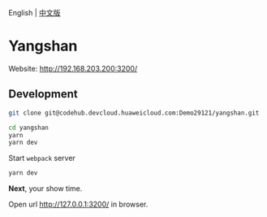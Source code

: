 English | [中文版][readm-cn]

# Yangshan

Website: http://192.168.203.200:3200/

## Development

```zsh
git clone git@codehub.devcloud.huaweicloud.com:Demo29121/yangshan.git

cd yangshan
yarn
yarn dev
```

Start `webpack` server

```zsh
yarn dev
```

**Next**, your show time.

Open url http://127.0.0.1:3200/ in browser.

[readm-cn]: https://devcloud.huaweicloud.com/codehub/project/933940192fa2419b91ee3c8905a3b107/codehub/591388/file?ref=master&path=README.zh-CN.md
